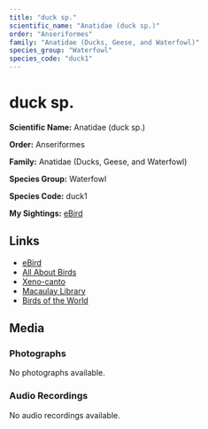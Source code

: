 ```yaml
---
title: "duck sp."
scientific_name: "Anatidae (duck sp.)"
order: "Anseriformes"
family: "Anatidae (Ducks, Geese, and Waterfowl)"
species_group: "Waterfowl"
species_code: "duck1"
---
```


# duck sp.

**Scientific Name:** Anatidae (duck sp.)

**Order:** Anseriformes

**Family:** Anatidae (Ducks, Geese, and Waterfowl)

**Species Group:** Waterfowl

**Species Code:** duck1

**My Sightings:** [eBird](https://ebird.org/lifelist?r=world&time=life&spp=duck1)

## Links
* [eBird](https://ebird.org/species/duck1) 
* [All About Birds](https://www.allaboutbirds.org/guide/duck1) 
* [Xeno-canto](https://www.xeno-canto.org/species/duck1) 
* [Macaulay Library](https://search.macaulaylibrary.org/catalog?taxonCode=duck1&sort=rating_rank_desc)
* [Birds of the World](https://birdsoftheworld.org/bow/species/duck1)

## Media
### Photographs
No photographs available.

### Audio Recordings
No audio recordings available.
